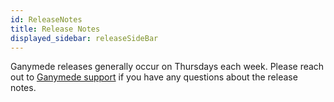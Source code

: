 ```yaml
---
id: ReleaseNotes
title: Release Notes
displayed_sidebar: releaseSideBar
---
```


Ganymede releases generally occur on Thursdays each week.  Please reach out to [Ganymede support](support@ganymede.bio) if you have any questions about the release notes.

